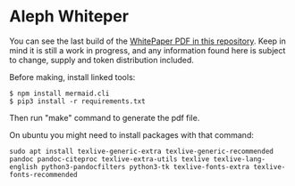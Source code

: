 # Aleph Whiteper

You can see the last build of the [WhitePaper PDF in this repository](aleph-whitepaper.pdf). Keep in mind it is still a work in progress, and any information found here is subject to change, supply and token distribution included.

Before making, install linked tools:

```
$ npm install mermaid.cli
$ pip3 install -r requirements.txt
```

Then run "make" command to generate the pdf file.

On ubuntu you might need to install packages with that command:

```
sudo apt install texlive-generic-extra texlive-generic-recommended pandoc pandoc-citeproc texlive-extra-utils texlive texlive-lang-english python3-pandocfilters python3-tk texlive-fonts-extra texlive-fonts-recommended
```
